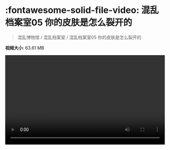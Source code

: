 # :fontawesome-solid-file-video: 混乱档案室05 你的皮肤是怎么裂开的

> 混乱博物馆 / 混乱档案室 / 混乱档案室05 你的皮肤是怎么裂开的

**视频大小**: 63.61 MB

<video id="V-1f32749bf1f2b3d03139b4d2a2c434be" width="512" height="288" preload="none" playsinline webkit-playsinline></video>